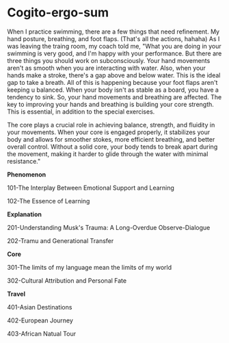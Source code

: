 # Cogito-ergo-sum

When I practice swimming, there are a few things that need refinement. My hand posture, breathing, and foot flaps. (That's all the actions, hahaha) As I was leaving the traing room, my coach told me, "What you are doing in your swimming is very good, and I'm happy with your performance. But there are three things you should work on subconsciously. Your hand movements aren't as smooth when you are interacting with water. Also, when your hands make a stroke, there's a gap above and below water. This is the ideal gap to take a breath. All of this is happening because your foot flaps aren't keeping u balanced. When your body isn't as stable as a board, you have a tendency to sink. So, your hand movements and breathing are affected. The key to improving your hands and breathing is building your core strength. This is essential, in addition to the special exercises.

The core plays a crucial role in achieving balance, strength, and fluidity in your movements. When your core is engaged properly, it stabilizes  your body and allows for smoother stokes, more efficient breathing, and better overall control. Without a solid core, your body tends to break apart during the movement, making it harder to glide through the water with minimal resistance."



**Phenomenon**

101-The Interplay Between Emotional Support and Learning

102-The Essence of Learning



**Explanation**

201-Understanding Musk's Trauma: A Long-Overdue Observe-Dialogue

202-Tramu and Generational Transfer



**Core**

301-The limits of my language mean the limits of my world

302-Cultural Attribution and Personal Fate



**Travel**

401-Asian Destinations

402-European Journey

403-African Natual Tour


